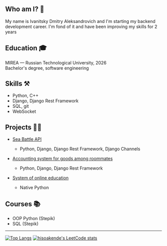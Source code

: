 ##  Who am I? 🤔

My name is Ivanitsky Dmitry Aleksandrovich and I'm starting my backend development career. 
I'm fond of it and have been improving my skills for 2 years

## Education 🎓

MIREA — Russian Technological University, 2026 <br>
Bachelor's degree, software engineering

## Skills ⚒️

* Python, C++
* Django, Django Rest Framework
* SQL, git
* WebSocket

## Projects 👨‍💻

* [Sea Battle API](https://github.com/hisoakende/sea_battle)
  * Python, Django, Django Rest Framework, Django Channels

* [Accounting system for goods among roommates](https://github.com/hisoakende/hostel_accounting)
  * Python, Django, Django Rest Framework

* [System of online education](https://github.com/hisoakende/web_education)
  * Native Python

## Courses 📚

* OOP Python (Stepik)
* SQL (Stepik)
<hr>

[![Top Langs](https://github-readme-stats.vercel.app/api/top-langs/?username=hisoakende&layout=compact)](https://github.com/hisoakende/github-readme-stats) 
[![hisoakende's LeetCode stats](https://leetcode-stats-six.vercel.app/api?username=hisoakende&)](https://github.com/hisoakende/leetcode-stats)
